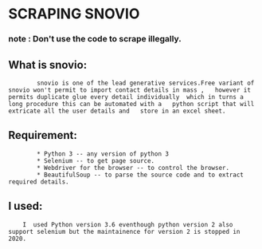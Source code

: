 # SCRAPING SNOVIO
### note : Don't use the code to scrape illegally.

## What is snovio:
            snovio is one of the lead generative services.Free variant of  snovio won't permit to import contact details in mass ,   however it permits duplicate glue every detail individually  which in turns a long procedure this can be automated with a   python script that will extricate all the user details and   store in an excel sheet.
## Requirement:
            * Python 3 -- any version of python 3
            * Selenium -- to get page source.
            * Webdriver for the browser -- to control the browser.
            * BeautifulSoup -- to parse the source code and to extract required details.
## I used:
        I  used Python version 3.6 eventhough python version 2 also   support selenium but the maintainence for version 2 is stopped in   2020.

